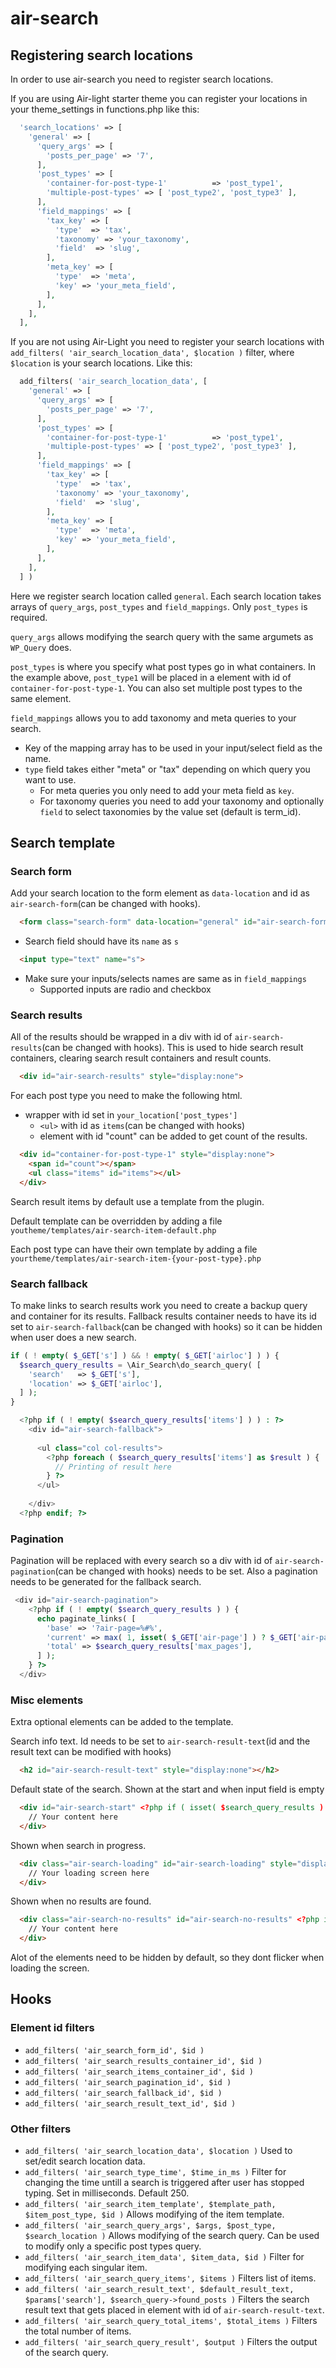# air-search

## Registering search locations

In order to use air-search you need to register search locations.

If you are using Air-light starter theme you can register your locations in your theme_settings in functions.php like this:

```php
  'search_locations' => [
    'general' => [
      'query_args' => [
        'posts_per_page' => '7',
      ],
      'post_types' => [
        'container-for-post-type-1'          => 'post_type1',
        'multiple-post-types' => [ 'post_type2', 'post_type3' ],
      ],
      'field_mappings' => [
        'tax_key' => [
          'type'  => 'tax',
          'taxonomy' => 'your_taxonomy',
          'field'  => 'slug',
        ],
        'meta_key' => [
          'type'  => 'meta',
          'key' => 'your_meta_field',
        ],
      ],
    ],
  ],
```

If you are not using Air-Light you need to register your search locations with `add_filters( 'air_search_location_data', $location )` filter, where `$location` is your search locations. Like this:

```php
  add_filters( 'air_search_location_data', [
    'general' => [
      'query_args' => [
        'posts_per_page' => '7',
      ],
      'post_types' => [
        'container-for-post-type-1'          => 'post_type1',
        'multiple-post-types' => [ 'post_type2', 'post_type3' ],
      ],
      'field_mappings' => [
        'tax_key' => [
          'type'  => 'tax',
          'taxonomy' => 'your_taxonomy',
          'field'  => 'slug',
        ],
        'meta_key' => [
          'type'  => 'meta',
          'key' => 'your_meta_field',
        ],
      ],
    ],
  ] )
```


Here we register search location called `general`.
Each search location takes arrays of `query_args`, `post_types` and `field_mappings`.
Only `post_types` is required.

`query_args` allows modifying the search query with the same argumets as `WP_Query` does.

`post_types` is where you specify what post types go in what containers. In the example above, `post_type1` will be placed in a element with id of `container-for-post-type-1`. You can also set multiple post types to the same element.

`field_mappings` allows you to add taxonomy and meta queries to your search.
  * Key of the mapping array has to be used in your input/select field as the name.
  * `type` field takes either "meta" or "tax" depending on which query you want to use.
    * For meta queries you only need to add your meta field as `key`.
    * For taxonomy queries you need to add your taxonomy and optionally `field` to select taxonomies by the value set (default is term_id).


## Search template

### Search form

Add your search location to the form element as `data-location` and id as `air-search-form`(can be changed with hooks).
```html
  <form class="search-form" data-location="general" id="air-search-form">
```
* Search field should have its `name` as `s`
```html
  <input type="text" name="s">
````
* Make sure your inputs/selects names are same as in `field_mappings`
  * Supported inputs are radio and checkbox

### Search results

All of the results should be wrapped in a div with id of `air-search-results`(can be changed with hooks). This is used to hide search result containers, clearing search result containers and result counts.

```html
  <div id="air-search-results" style="display:none">
```

For each post type you need to make the following html.
* wrapper with id set in `your_location['post_types']`
  * `<ul>` with id as `items`(can be changed with hooks)
  * element with id "count" can be added to get count of the results.
```html
  <div id="container-for-post-type-1" style="display:none">
    <span id="count"></span>
    <ul class="items" id="items"></ul>
  </div>
```

Search result items by default use a template from the plugin.

Default template can be overridden by adding a file `youtheme/templates/air-search-item-default.php`

Each post type can have their own template by adding a file `yourtheme/templates/air-search-item-{your-post-type}.php`

### Search fallback

To make links to search results work you need to create a backup query and container for its results. Fallback results container needs to have its id set to `air-search-fallback`(can be changed with hooks) so it can be hidden when user does a new search.

```php
if ( ! empty( $_GET['s'] ) && ! empty( $_GET['airloc'] ) ) {
  $search_query_results = \Air_Search\do_search_query( [
    'search'   => $_GET['s'],
    'location' => $_GET['airloc'],
  ] );
}
```
```php
  <?php if ( ! empty( $search_query_results['items'] ) ) : ?>
    <div id="air-search-fallback">
    
      <ul class="col col-results">
        <?php foreach ( $search_query_results['items'] as $result ) {
          // Printing of result here
        } ?>
      </ul>
      
    </div>
  <?php endif; ?>
```

### Pagination

Pagination will be replaced with every search so a div with id of `air-search-pagination`(can be changed with hooks) needs to be set. Also a pagination needs to be generated for the fallback search.

```php
 <div id="air-search-pagination">
    <?php if ( ! empty( $search_query_results ) ) {
      echo paginate_links( [
        'base' => '?air-page=%#%',
        'current' => max( 1, isset( $_GET['air-page'] ) ? $_GET['air-page'] : 1 ),
        'total' => $search_query_results['max_pages'],
      ] );
    } ?>
  </div>
```

### Misc elements

Extra optional elements can be added to the template.

Search info text. Id needs to be set to `air-search-result-text`(id and the result text can be modified with hooks)
```html
  <h2 id="air-search-result-text" style="display:none"></h2>
```

Default state of the search. Shown at the start and when input field is empty
```html
  <div id="air-search-start" <?php if ( isset( $search_query_results ) ) echo 'style="display:none"' ?>>
    // Your content here
  </div>
```

Shown when search in progress.
```html
  <div class="air-search-loading" id="air-search-loading" style="display:none">
    // Your loading screen here
  </div>
```

Shown when no results are found.
```html
  <div class="air-search-no-results" id="air-search-no-results" <?php if ( ! isset( $search_query_results ) || ! empty( $search_query_results['items'] ) ) echo 'style="display:none"' ?>>
    // Your content here
  </div>
```

Alot of the elements need to be hidden by default, so they dont flicker when loading the screen.

## Hooks

### Element id filters

* `add_filters( 'air_search_form_id', $id )`
* `add_filters( 'air_search_results_container_id', $id )`
* `add_filters( 'air_search_items_container_id', $id )`
* `add_filters( 'air_search_pagination_id', $id )`
* `add_filters( 'air_search_fallback_id', $id )`
* `add_filters( 'air_search_result_text_id', $id )`

### Other filters

* `add_filters( 'air_search_location_data', $location )` Used to set/edit search location data.
* `add_filters( 'air_search_type_time', $time_in_ms )` Filter for changing the time untill a search is triggered after user has stopped typing. Set in milliseconds. Default 250.
* `add_filters( 'air_search_item_template', $template_path, $item_post_type, $id )` Allows modifying of the item template.
* `add_filters( 'air_search_query_args', $args, $post_type, $search_location )` Allows modifying of the search query. Can be used to modify only a specific post types query.
* `add_filters( 'air_search_item_data', $item_data, $id )` Filter for modifying each singular item.
* `add_filters( 'air_search_query_items', $items )` Filters list of items.
* `add_filters( 'air_search_result_text', $default_result_text, $params['search'], $search_query->found_posts )` Filters the search result text that gets placed in element with id of `air-search-result-text`.
* `add_filters( 'air_search_query_total_items', $total_items )` Filters the total number of items.
* `add_filters( 'air_search_query_result', $output )` Filters the output of the search query.
